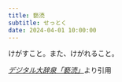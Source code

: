 ```yaml
---
title: 褻涜
subtitle: せっとく
date: 2024-04-01 10:00:00
---
```


けがすこと。また、けがれること。

<cite>[デジタル大辞泉「褻涜」](https://dictionary.goo.ne.jp/word/%E8%A4%BB%E6%B6%9C/)</cite>より引用